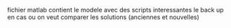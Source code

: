 fichier matlab contient le modele avec des scripts interessantes
le back up en cas ou on veut comparer les solutions (anciennes et nouvelles)
